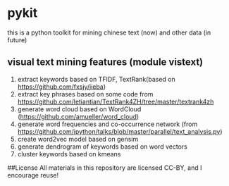 # pykit
this is a python toolkit for mining chinese text (now) and other data (in future)
## visual text mining features (module vistext)
1. extract keywords based on TFIDF, TextRank(based on https://github.com/fxsjy/jieba)
2. extract key phrases based on some code from https://github.com/letiantian/TextRank4ZH/tree/master/textrank4zh
2. generate word cloud based on WordCloud (https://github.com/amueller/word_cloud)
3. generate word frequencies and co-occurrence network (from https://github.com/ipython/talks/blob/master/parallel/text_analysis.py)
4. create word2vec model based on gensim
5. generate dendrogram of keywords based on word vectors
6. cluster keywords based on kmeans

##License
All materials in this repository are licensed CC-BY, and I encourage reuse! 
